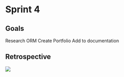 # Sprint 4
## Goals
Research ORM
Create Portfolio
Add to documentation

## Retrospective
![](https://cdn.discordapp.com/attachments/998842447754952748/1118871820934852659/Retrospective_Sprint_4.png)
